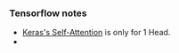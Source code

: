 ### Tensorflow notes
- [Keras's Self-Attention](https://github.com/keras-team/keras/blob/v3.3.3/keras/src/layers/attention/attention.py#L12-L15) is only for 1 Head.
- 
